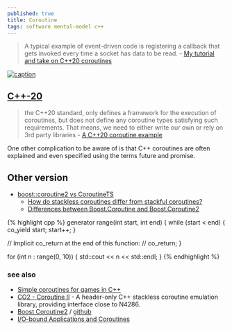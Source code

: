 ```yaml
---
published: true
title: Coroutine
tags: software mental-model c++
---
```

>  A typical example of event-driven code is registering a callback that gets invoked every time a socket has data to be read. - [My tutorial and take on C++20 coroutines](https://www.scs.stanford.edu/~dm/blog/c++-coroutines.html)

[![caption](https://external-content.duckduckgo.com/iu/?u=https%3A%2F%2Ftse1.mm.bing.net%2Fth%3Fid%3DOIP.OzMDBAGgboO36s1Bmcr7xgHaDU%26pid%3DApi&f=1&ipt=8cf91359adc963da83042579565e722e307263c890bddcae731a90adeb9ab0c8&ipo=images)](http://www.vishalchovatiya.com/cpp20-coroutine-under-the-hood/)

## [C++-20](https://en.cppreference.com/w/cpp/language/coroutines)

>  the C++20 standard, only defines a framework for the execution of coroutines, but does not define any coroutine types satisfying such requirements. That means, we need to either write our own or rely on 3rd party libraries - [A C++20 coroutine example](https://mariusbancila.ro/blog/2020/06/22/a-cpp20-coroutine-example/)

One other complication to be aware of is that C++ coroutines are often explained and even specified using the terms future and promise. 

## Other version
- [boost::coroutine2 vs CoroutineTS](https://stackoverflow.com/questions/55078177/boostcoroutine2-vs-coroutinets)
	- [How do stackless coroutines differ from stackful coroutines?](https://stackoverflow.com/questions/28977302/how-do-stackless-coroutines-differ-from-stackful-coroutines?noredirect=1&lq=1)
	- [Differences between Boost.Coroutine and Boost.Coroutine2](https://stackoverflow.com/questions/37343873/differences-between-boost-coroutine-and-boost-coroutine2)

{% highlight cpp %}
generator<int> range(int start, int end) {
  while (start < end) {
    co_yield start;
    start++;
  }

  // Implicit co_return at the end of this function:
  // co_return;
}

for (int n : range(0, 10)) {
  std::cout << n << std::endl;
}
{% endhighlight %}

### see also
- [Simple coroutines for games in C++](http://www.ilikebigbits.com/2016_03_20_coroutines.html)
- [CO2 - Coroutine II](https://github.com/jamboree/co2) - A header-only C++ stackless coroutine emulation library, providing interface close to N4286.
- [ Boost Coroutine2](https://www.youtube.com/watch?v=omEWXWUg5FA) / [github](https://github.com/boostorg/coroutine2)
- [I/O-bound Applications and Coroutines ](https://userver.tech/d6/d76/md_en_userver_intro_io_bound_coro.html)
